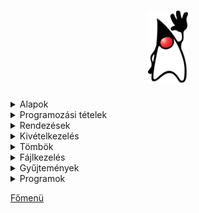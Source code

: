 <h1 align="center">
<img src="../.pictures/Duke.png" width="64" alt="java logo"/>
</h1>

<details>
<summary>Alapok</summary>

- [Típusok](java/alapok/tipusok.md)
- [OPERÁTOROK -> műveletvégző "jelek"](java/alapok/operatorok.md)
- [Számítások](java/alapok/szamitasok.md)
- [Véletlen számok generálása](java/alapok/veletlen-szamok.md)
- [Kiírás, beolvasás](java/alapok/kiiras-beolvasas.md)
- [Elágazások](java/alapok/elagazasok.md)
- [Ciklusok](java/alapok/ciklusok.md)

</details>

<details>
<summary>Programozási tételek</summary>

- [Eldöntés](java/programozasi-tetelek/eldontes.md)
- [Kiválasztás](java/programozasi-tetelek/kivalasztas.md)
- [Kiválogatás](java/programozasi-tetelek/kivalogatas.md)
- [Maximum kiválasztás](java/programozasi-tetelek/maximum-kivalasztas.md)
- [Minimum kiválasztás](java/programozasi-tetelek/minimum-kivalasztas.md)
- [Megszámlálás](java/programozasi-tetelek/megszamlalas.md)
- [Metszet](java/programozasi-tetelek/metszet.md)
- [Összegzés](java/programozasi-tetelek/osszegzes.md)
- [Unio](java/programozasi-tetelek/unio.md)

</details>

<details>
<summary>Rendezések</summary>

- [Buborék rendezés](java/rendezesek/buborek-rendezes.md)
- [Egyszerű cserés rendezés](java/rendezesek/egyszeru-cseres-rendezes.md)
- [Minimum kiválasztásos rendezés](java/rendezesek/minimum-kivalasztasos-rendezes.md)

</details>

<details>
<summary>Kivételkezelés</summary>

- [Kivételkezelés](java/kivetelkezeles/kivetelkezeles.md)

</details>

<details>
<summary>Tömbök</summary>

- [Tömb](java/tombok/tomb.md)
- [Mátrix](java/tombok/matrix.md)

</details>

<details>
<summary>Fájlkezelés</summary>

- [Olvasás](java/fajlkezeles/olvasas.md)
- [Darabolás](java/fajlkezeles/darabolas.md)
- [Írás](java/fajlkezeles/iras.md)
- [Írás 2](java/fajlkezeles/iras2.md)

</details>

<details>
<summary>Gyűjtemények</summary>

- [HashTable](java/gyujtemenyek/hashtable.md)
- [List Interface](java/gyujtemenyek/list.md)
- [Map Interface](java/gyujtemenyek/map.md)
- [Set Interface](java/gyujtemenyek/set.md)

</details>

<details>
<summary>Programok</summary>

- [OOP alapok](java/programok/oop-alap.md)
- [Prímszámok](java/programok/prime.md)
- [Faktoriális](java/programok/factorial.md)

</details>

[Főmenü](../README.md)
